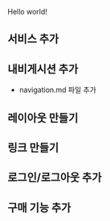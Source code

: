 Hello world!

## 서비스 추가

## 내비게시션 추가

- navigation.md 파일 추가

## 레이아웃 만들기

## 링크 만들기

## 로그인/로그아웃 추가

## 구매 기능 추가
